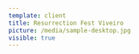 ```yaml
---
template: client
title: Resurrection Fest Viveiro
picture: /media/sample-desktop.jpg
visible: true
---
```

